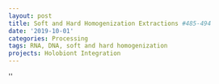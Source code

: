 ```yaml
---
layout: post
title: Soft and Hard Homogenization Extractions #485-494
date: '2019-10-01'
categories: Processing
tags: RNA, DNA, soft and hard homogenization
projects: Holobiont Integration
---
```



''



